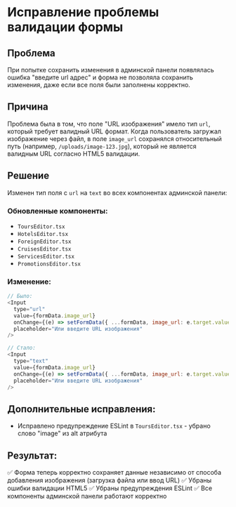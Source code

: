 # Исправление проблемы валидации формы

## Проблема
При попытке сохранить изменения в админской панели появлялась ошибка "введите url адрес" и форма не позволяла сохранить изменения, даже если все поля были заполнены корректно.

## Причина
Проблема была в том, что поле "URL изображения" имело тип `url`, который требует валидный URL формат. Когда пользователь загружал изображение через файл, в поле `image_url` сохранялся относительный путь (например, `/uploads/image-123.jpg`), который не является валидным URL согласно HTML5 валидации.

## Решение
Изменен тип поля с `url` на `text` во всех компонентах админской панели:

### Обновленные компоненты:
- `ToursEditor.tsx`
- `HotelsEditor.tsx` 
- `ForeignEditor.tsx`
- `CruisesEditor.tsx`
- `ServicesEditor.tsx`
- `PromotionsEditor.tsx`

### Изменение:
```javascript
// Было:
<Input
  type="url"
  value={formData.image_url}
  onChange={(e) => setFormData({ ...formData, image_url: e.target.value })}
  placeholder="Или введите URL изображения"
/>

// Стало:
<Input
  type="text"
  value={formData.image_url}
  onChange={(e) => setFormData({ ...formData, image_url: e.target.value })}
  placeholder="Или введите URL изображения"
/>
```

## Дополнительные исправления:
- Исправлено предупреждение ESLint в `ToursEditor.tsx` - убрано слово "image" из alt атрибута

## Результат:
✅ Форма теперь корректно сохраняет данные независимо от способа добавления изображения (загрузка файла или ввод URL)
✅ Убраны ошибки валидации HTML5
✅ Убраны предупреждения ESLint
✅ Все компоненты админской панели работают корректно



















